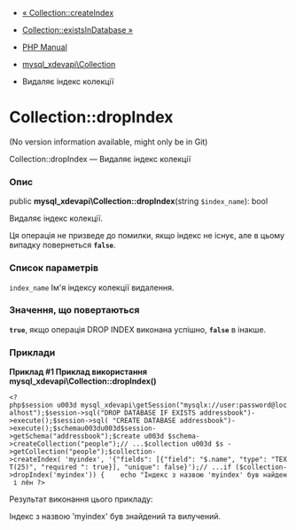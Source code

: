 - [«
Collection::createIndex](mysql-xdevapi-collection.createindex.md)
- [Collection::existsInDatabase
»](mysql-xdevapi-collection.existsindatabase.md)

- [PHP Manual](index.md)
- [mysql_xdevapi\Collection](class.mysql-xdevapi-collection.md)
- Видаляє індекс колекції

# Collection::dropIndex

(No version information available, might only be in Git)

Collection::dropIndex — Видаляє індекс колекції

### Опис

public **mysql_xdevapi\Collection::dropIndex**(string `$index_name`):
bool

Видаляє індекс колекції.

Ця операція не призведе до помилки, якщо індекс не
існує, але в цьому випадку повернеться **`false`**.

### Список параметрів

`index_name`
Ім'я індексу колекції видалення.

### Значення, що повертаються

**`true`**, якщо операція DROP INDEX виконана успішно, **`false`** в
інакше.

### Приклади

**Приклад #1 Приклад використання
**mysql_xdevapi\Collection::dropIndex()****

` <?php$session u003d mysql_xdevapi\getSession("mysqlx://user:password@localhost");$session->sql("DROP DATABASE IF EXISTS addressbook")->execute();$session->sql( "CREATE DATABASE addressbook")->execute();$schemau003du003d$session->getSchema("addressbook");$create u003d $schema->createCollection("people");// ...$collection u003d $s ->getCollection("people");$collection->createIndex( 'myindex', '{"fields": [{"field": "$.name", "type": "TEXT(25)", "required ": true}], "unique": false}');// ...if ($collection->dropIndex('myindex')) {    echo "Індекс з назвою 'myindex' був найден і лён ?> `

Результат виконання цього прикладу:

Індекс з назвою 'myindex' був знайдений та вилучений.
